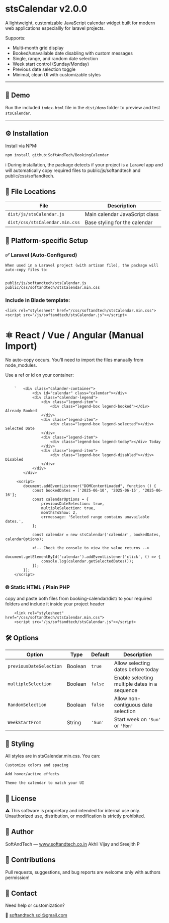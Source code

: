 # stsCalendar v2.0.0

A lightweight, customizable JavaScript calendar widget built for modern web applications especiallly for laravel projects.

Supports:

- Multi-month grid display
- Booked/unavailable date disabling with custom messages
- Single, range, and random date selection
- Week start control (Sunday/Monday)
- Previous date selection toggle
- Minimal, clean UI with customizable styles

---

## 🧪 Demo

Run the included `index.html` file in the `dist/demo` folder to preview and test `stsCalendar`.

---

## ⚙️ Installation

Install via NPM:

```
npm install github:SoftAndTech/BookingCalendar
```

ℹ️ During installation, the package detects if your project is a Laravel app and will automatically copy required files to public/js/softandtech and public/css/softandtech.

## 📁 File Locations

| File                           | Description                    |
| ------------------------------ | ------------------------------ |
| `dist/js/stsCalendar.js`       | Main calendar JavaScript class |
| `dist/css/stsCalendar.min.css` | Base styling for the calendar  |

## 🔧 Platform-specific Setup

### ✅ Laravel (Auto-Configured)

    When used in a Laravel project (with artisan file), the package will auto-copy files to:
 

    public/js/softandtech/stsCalendar.js
    public/css/softandtech/stsCalendar.min.css

 
### Include in Blade template:
    <link rel="stylesheet" href="/css/softandtech/stsCalendar.min.css"> 
    <script src="/js/softandtech/stsCalendar.js"></script>   

# ⚛️ React / Vue / Angular (Manual Import)
  No auto-copy occurs. You'll need to import the files manually from node_modules.
 

Use a ref or id on your container:

``` 

    `   <div class="calander-container">
            <div id="calendar" class="calendar"></div>
            <div class="calendar-legend">
                <div class="legend-item">
                    <div class="legend-box legend-booked"></div> Already Booked
                </div>
                <div class="legend-item">
                    <div class="legend-box legend-selected"></div> Selected Date
                </div>
                <div class="legend-item">
                    <div class="legend-box legend-today"></div> Today
                </div>
                <div class="legend-item">
                    <div class="legend-box legend-disabled"></div> Disabled
                </div>
            </div>
        </div>
    
     <script>
        document.addEventListener("DOMContentLoaded", function () {
            const bookedDates = ['2025-06-10', '2025-06-15', '2025-06-16'];
            const calendarOptions = {
                previousDateSelection: true,
                multipleSelection: true,
                monthsToShow: 2,
                errmessage: 'Selected range contains unavailable dates.',
            };

            const calendar = new stsCalendar('calendar', bookedDates, calendarOptions); 
            
            <!-- Check the console to view the value returns -->
            document.getElementById('calendar').addEventListener('click', () => {
                console.log(calendar.getSelectedDates()); 
            });
        });
    </script>
```

### 🌐 Static HTML / Plain PHP

copy and paste both files from booking-calendar/dist/ to your required folders and include it inside your project header

```
    <link rel="stylesheet" href="/css/softandtech/stsCalendar.min.css"> 
    <script src="/js/softandtech/stsCalendar.js"></script>  

```

## 🛠️ Options

| Option                  | Type    | Default | Description                                   |
| ----------------------- | ------- | ------- | --------------------------------------------- |
| `previousDateSelection` | Boolean | `true`  | Allow selecting dates before today            |
| `multipleSelection`     | Boolean | `false` | Enable selecting multiple dates in a sequence |
| `RandomSelection`       | Boolean | `false` | Allow non-contiguous date selection           |
| `WeekStartFrom`         | String  | `'Sun'` | Start week on `'Sun'` or `'Mon'`              |

## 🎨 Styling

All styles are in stsCalendar.min.css. You can:

    Customize colors and spacing

    Add hover/active effects

    Theme the calendar to match your UI 

## 📝 License

⚠️ This software is proprietary and intended for internal use only.
Unauthorized use, distribution, or modification is strictly prohibited.


## 👤 Author

SoftAndTech — www.softandtech.co.in
Akhil Vijay and Sreejith P

## 🤝 Contributions

Pull requests, suggestions, and bug reports are welcome only with authors permission!

## 📩 Contact

Need help or customization?

📧 softandtech.sol@gmail.com

